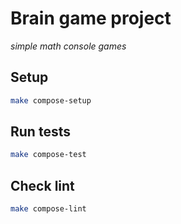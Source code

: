 # Brain game project
*simple math console games*

## Setup

```bash
make compose-setup
```

## Run tests

```bash
make compose-test
```

## Check lint

```bash
make compose-lint
```
